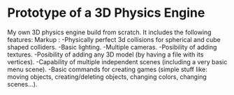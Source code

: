 # Prototype of a 3D Physics Engine
My own 3D physics engine build from scratch. It includes the following features:
Markup : -Physically perfect 3d collisions for spherical and cube shaped colliders.
-Basic lighting.
-Multiple cameras.
-Posibility of adding textures.
-Posibility of adding any 3D model (by having a file with its vertices).
-Capability of multiple independent scenes (including a very basic menu scene).
-Basic commands for creating games (simple stuff like: moving objects, creating/deleting objects, changing colors, changing scenes...).
